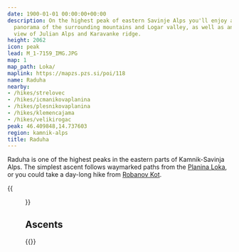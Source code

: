 ```yaml
---
date: 1900-01-01 00:00:00+00:00
description: On the highest peak of eastern Savinje Alps you'll enjoy a fantastic
  panorama of the surrounding mountains and Logar valley, as well as an interesting
  view of Julian Alps and Karavanke ridge.
height: 2062
icon: peak
lead: M_1-7159_IMG.JPG
map: 1
map_path: Loka/
maplink: https://mapzs.pzs.si/poi/118
name: Raduha
nearby:
- /hikes/strelovec
- /hikes/icmanikovaplanina
- /hikes/plesnikovaplanina
- /hikes/klemencajama
- /hikes/velikirogac
peak: 46.409848,14.737603
region: kamnik-alps
title: Raduha
---
```

Raduha is one of the highest peaks in the eastern parts of Kamnik-Savinja Alps. The simplest ascent follows waymarked paths from the [Planina Loka](loka), or you could take a day-long hike from [Robanov Kot](robanovkot). 

{{<figure src="KolazRazgled.jpg" caption="View from the summit" caption-position="bottom">}}

## Ascents

{{<multipath-hike-short>}}
